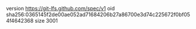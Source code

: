 version https://git-lfs.github.com/spec/v1
oid sha256:0365145f2de00ae052ad71684206b27a86700e3d74c225672f0bf054f4642368
size 3001
